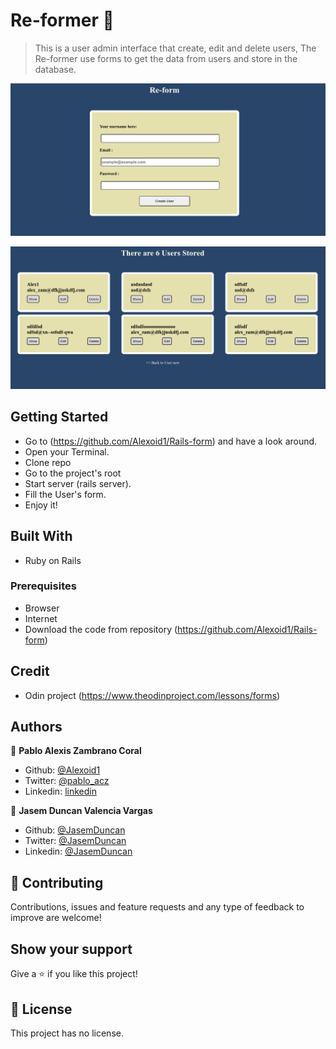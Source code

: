 # Re-former 🚀 

> This is a user admin interface that create, edit and delete users, The Re-former use forms to get the data from users and store in the database. 

![screenshot](./img/new.png)

![screenshot](./img/users.png)

## Getting Started
- Go to (https://github.com/Alexoid1/Rails-form) and have a look around.
- Open your Terminal.
- Clone repo
- Go to the project's root
- Start server (rails server).
- Fill the User's form.
- Enjoy it!


## Built With

- Ruby on Rails


### Prerequisites

- Browser
- Internet
- Download the code from repository (https://github.com/Alexoid1/Rails-form)

## Credit

- Odin project (https://www.theodinproject.com/lessons/forms)

## Authors


👤 **Pablo Alexis Zambrano Coral**

- Github: [@Alexoid1](https://github.com/Alexoid1)
- Twitter: [@pablo_acz](https://twitter.com/pablo_acz)
- Linkedin: [linkedin](https://www.linkedin.com/in/pablo-alexis-zambrano-coral-7a614a189/)

👤 **Jasem Duncan Valencia Vargas**

- Github: [@JasemDuncan](https://github.com/JasemDuncan)
- Twitter: [@JasemDuncan](https://twitter.com/JasemValencia)
- Linkedin: [@JasemDuncan](https://www.linkedin.com/in/jasem-duncan-valencia/)


## 🤝 Contributing

Contributions, issues and feature requests and any type of feedback to improve are welcome!

## Show your support

Give a ⭐️ if you like this project!


## 📝 License

This project has no license.
